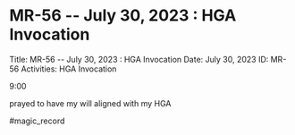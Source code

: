 # MR-56 -- July 30, 2023 : HGA Invocation

Title: MR-56 -- July 30, 2023 : HGA Invocation
Date: July 30, 2023
ID: MR-56
Activities: HGA Invocation

9:00

prayed to have my will aligned with my HGA

#magic_record
